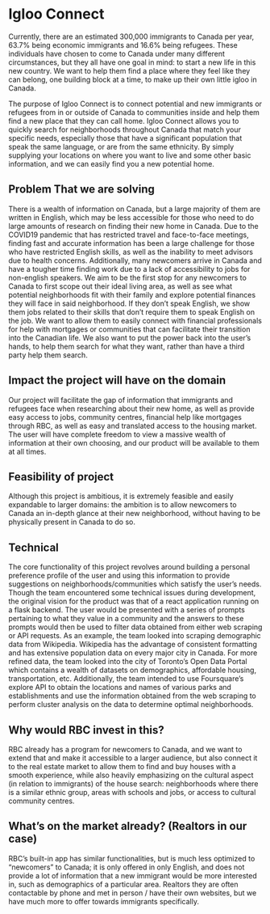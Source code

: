 # Igloo Connect

Currently, there are an estimated 300,000 immigrants to Canada per year, 63.7%
being economic immigrants and 16.6% being refugees. These individuals have
chosen to come to Canada under many different circumstances, but they all have
one goal in mind: to start a new life in this new country. We want to help them
find a place where they feel like they can belong, one building block at a time,
to make up their own little igloo in Canada.

The purpose of Igloo Connect is to connect potential and new immigrants or
refugees from in or outside of Canada to communities inside and help them find a
new place that they can call home. Igloo Connect allows you to quickly search for
neighborhoods throughout Canada that match your specific needs, especially those
that have a significant population that speak the same language, or are from the
same ethnicity. By simply supplying your locations on where you want to live and
some other basic information, and we can easily find you a new potential home.

## Problem That we are solving

There is a wealth of information on Canada, but a large majority of them are
written in English, which may be less accessible for those who need to do large
amounts of research on finding their new home in Canada. Due to the COVID19
pandemic that has restricted travel and face-to-face meetings, finding fast and
accurate information has been a large challenge for those who have restricted
English skills, as well as the inability to meet advisors due to health concerns.
Additionally, many newcomers arrive in Canada and have a tougher time finding
work due to a lack of accessibility to jobs for non-english speakers. We aim to
be the first stop for any newcomers to Canada to first scope out their ideal 
living area, as well as see what potential neighborhoods fit with their family
and explore potential finances they will face in said neighborhood. If they
don’t speak English, we show them jobs related to their skills that don’t require
them to speak English on the job. We want to allow them to easily connect with
financial professionals for help with mortgages or communities that can facilitate
their transition into the Canadian life. We also want to put the power back into
the user’s hands, to help them search for what they want, rather than have a
third party help them search.

## Impact the project will have on the domain

Our project will facilitate the gap of information that immigrants and refugees
face when researching about their new home, as well as provide easy access to
jobs, community centres, financial help like mortgages through RBC, as well as
easy and translated access to the housing market. The user will have complete
freedom to view a massive wealth of information at their own choosing, and our
product will be available to them at all times.

## Feasibility of project

Although this project is ambitious, it is extremely feasible and easily
expandable to larger domains: the ambition is to allow newcomers to Canada an
in-depth glance at their new neighborhood, without having to be physically
present in Canada to do so.

## Technical

The core functionality of this project revolves around building a personal
preference profile of the user and using this information to provide suggestions
on neighborhoods/communities which satisfy the user’s needs. Though the team
encountered some technical issues during development, the original vision for
the product was that of a react application running on a flask backend. The user
would be presented with a series of prompts pertaining to what they value in a
community and the answers to these prompts would then be used to filter data
obtained from either web scraping or API requests. As an example, the team
looked into scraping demographic data from Wikipedia. Wikipedia has the
advantage of consistent formatting and has extensive population data on every
major city in Canada. For more refined data, the team looked into the city of
Toronto’s Open Data Portal which contains a wealth of datasets on demographics,
affordable housing, transportation, etc. Additionally, the team intended to use
Foursquare’s explore API to obtain the locations and names of various parks and
establishments and use the information obtained from the web scraping to perform
cluster analysis on the data to determine optimal neighborhoods.

## Why would RBC invest in this?

RBC already has a program for newcomers to Canada, and we want to extend that
and make it accessible to a larger audience, but also connect it to the real
estate market to allow them to find and buy houses with a smooth experience,
while also heavily emphasizing on the cultural aspect (in relation to immigrants)
of the house search: neighborhoods where there is a similar ethnic group, areas
with schools and jobs, or access to cultural community centres.

## What’s on the market already? (Realtors in our case)

RBC’s built-in app has similar functionalities, but is much less optimized to
“newcomers” to Canada; it is only offered in only English, and does not provide
a lot of information that a new immigrant would be more interested in, such as
demographics of a particular area. Realtors they are often contactable by phone
and met in person / have their own websites, but we have much more to offer
towards immigrants specifically.
